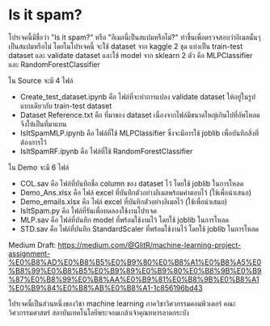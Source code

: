 # Is it spam?
โปรเจคนี้มีชื่อว่า "Is it spam?" หรือ "อีเมลนี้เป็นสแปมหรือไม่?" ทำขึ้นเพื่อตรวจสอบว่าอีเมลนั้นๆ เป็นสแปมหรือไม่
โดยในโปรเจคนี้ จะใช้ dataset จาก kaggle 2 ชุด แบ่งเป็น train-test dataset และ validate dataset 
และใช้ model จาก sklearn 2 ตัว คือ MLPClassifier และ RandomForestClassifier

ใน Source จะมี 4 ไฟล์
- Create_test_dataset.ipynb คือ ไฟล์ที่จะทำการแปลง validate dataset ให้อยู่ในรูปแบบเดียวกับ train-test dataset
- Dataset Reference.txt คือ ที่มาของ dataset เนื่องจากไฟล์มีขนาดใหญ่เกินไปที่อัพโหลด จึงให้เป็นที่มาแทน
- IsItSpamMLP.ipynb คือ ไฟล์ที่ใช้ MLPClassifier ซึ่งจะมีการใช้ joblib เพื่อบันทึกสิ่งที่ต้องการไว้
- IsItSpamRF.ipynb คือ ไฟล์ที่ใช้ RandomForestClassifier

ใน Demo จะมี 6 ไฟล์
- COL.sav คือ ไฟล์ที่บันทึกชื่อ column ของ dataset ไว้ โดยใช้ joblib ในการโหลด
- Demo_Ans.xlsx คือ ไฟล์ excel ที่บันทึกตัวอย่างอีเมลพร้อมคำตอบไว้ (ใช้เพื่อนำเสนอ)
- Demo_emails.xlsx คือ ไฟล์ excel ที่บันทึกตัวอย่างอีเมลไว้ (ใช้เพื่อนำเสนอ)
- IsItSpam.py คือ ไฟล์ที่รันเพื่อทดลองใช้งานโปรเจค
- MLP.sav คือ ไฟล์ที่บันทึก model ที่พร้อมใช้งานไว้ โดยใช้ joblib ในการโหลด
- STD.sav คือ ไฟล์ที่บันทึก StandardScaler ที่พร้อมใช้งานไว้ โดยใช้ joblib ในการโหลด

Medium Draft:
https://medium.com/@GlitR/machine-learning-project-assignment-%E0%B8%AD%E0%B8%B5%E0%B9%80%E0%B8%A1%E0%B8%A5%E0%B8%99%E0%B8%B5%E0%B9%89%E0%B9%80%E0%B8%9B%E0%B9%87%E0%B8%99%E0%B8%AA%E0%B9%81%E0%B8%9B%E0%B8%A1%E0%B9%84%E0%B8%AB%E0%B8%A1-1c856196bd43

โปรเจคนี้เป็นส่วนหนึ่งของวิชา machine learning ภาควิชาวิศวกรรมคอมพิวเตอร์ คณะวิศวกรรมศาสตร์ สถาบันเทคโนโลยีพระจอมเกล้าเจ้าคุณทหารลาดกระบัง
